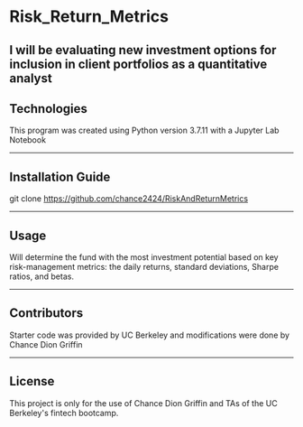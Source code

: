 # Risk_Return_Metrics

I will be evaluating new investment options for inclusion in client portfolios as a quantitative analyst
---

## Technologies

This program was created using Python version 3.7.11 with a Jupyter Lab Notebook

---

## Installation Guide

git clone https://github.com/chance2424/RiskAndReturnMetrics

---

## Usage
Will determine the fund with the most investment potential based on key risk-management metrics: the daily returns, standard deviations, Sharpe ratios, and betas.

---

## Contributors

Starter code was provided by UC Berkeley and modifications were done by Chance Dion Griffin

---

## License

This project is only for the use of Chance Dion Griffin and TAs of the UC Berkeley's fintech bootcamp.
